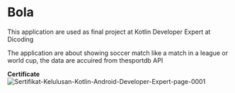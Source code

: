 # Bola
This application are used as final project at Kotlin Developer Expert at Dicoding

The application are about showing soccer match like a match in a league or world cup, the data are accuired from thesportdb API 


**Certificate**
<img src="https://i.ibb.co/gdt0v3c/Sertifikat-Kelulusan-Kotlin-Android-Developer-Expert-page-0001.jpg" alt="Sertifikat-Kelulusan-Kotlin-Android-Developer-Expert-page-0001" border="0">

